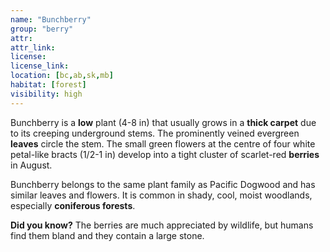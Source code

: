 ```yaml
---
name: "Bunchberry"
group: "berry"
attr: 
attr_link: 
license: 
license_link: 
location: [bc,ab,sk,mb]
habitat: [forest]
visibility: high 
---
```

Bunchberry is a **low** plant (4-8 in) that usually grows in a **thick carpet** due to its creeping underground stems. The prominently veined evergreen **leaves** circle the stem. The small green flowers at the centre of four white petal-like bracts (1/2-1 in) develop into a tight cluster of scarlet-red **berries** in August.  

Bunchberry belongs to the same plant family as Pacific Dogwood and has similar leaves and flowers. It is common in shady, cool, moist woodlands, especially **coniferous forests**.

**Did you know?** The berries are much appreciated by wildlife, but humans find them bland and they contain a large stone.

